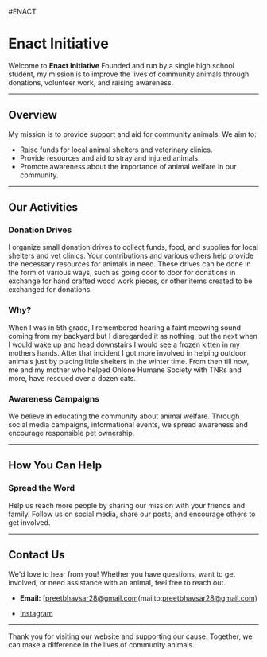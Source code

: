 #ENACT
# Enact Initiative

Welcome to **Enact Initiative** Founded and run by a single high school student, my mission is to improve the lives of community animals through donations, volunteer work, and raising awareness.

---

## Overview

My mission is to provide support and aid for community animals. We aim to:

- Raise funds for local animal shelters and veterinary clinics.
- Provide resources and aid to stray and injured animals.
- Promote awareness about the importance of animal welfare in our community.

---

## Our Activities

### Donation Drives
I organize small donation drives to collect funds, food, and supplies for local shelters and vet clinics. Your contributions and various others help provide the necessary resources for animals in need. These drives can be done in the form of various ways, such as going door to door for donations in exchange for hand crafted wood work pieces, or other items created to be exchanged for donations.

### Why?
When I was in 5th grade, I remembered hearing a faint meowing sound coming from my backyard but I disregarded it as nothing, but the next when I would wake up and head downstairs I would see a frozen kitten in my mothers hands. After that incident I got more involved in helping outdoor animals just by placing little shelters in the winter time. From then till now, me and my mother who helped Ohlone Humane Society with TNRs and more, have rescued over a dozen cats. 

### Awareness Campaigns
We believe in educating the community about animal welfare. Through social media campaigns, informational events, we spread awareness and encourage responsible pet ownership.

---

## How You Can Help



### Spread the Word
Help us reach more people by sharing our mission with your friends and family. Follow us on social media, share our posts, and encourage others to get involved.

---

## Contact Us

We'd love to hear from you! Whether you have questions, want to get involved, or need assistance with an animal, feel free to reach out.

- **Email:** [preetbhavsar28@gmail.com(mailto:preetbhavsar28@gmail.com)

- [Instagram](@EnactInitiative)

---

Thank you for visiting our website and supporting our cause. Together, we can make a difference in the lives of community animals.

